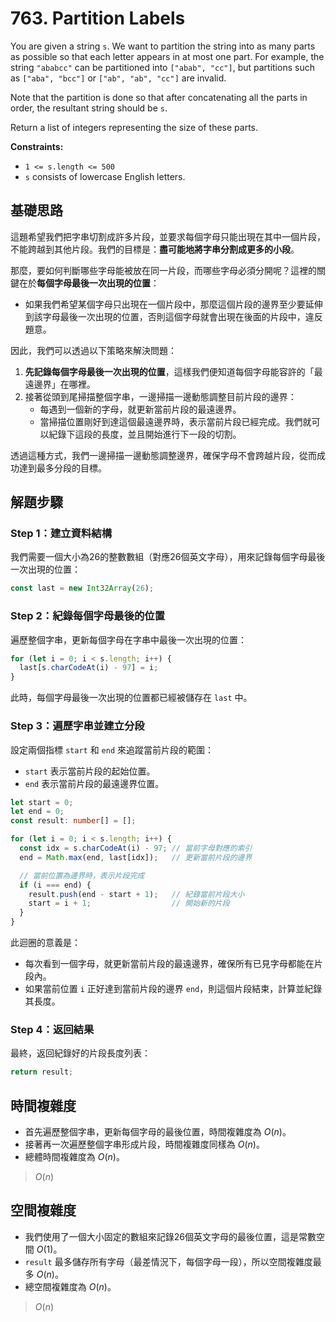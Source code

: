 # 763. Partition Labels

You are given a string `s`. 
We want to partition the string into as many parts as possible so that each letter appears in at most one part. 
For example, the string `"ababcc"` can be partitioned into `["abab", "cc"]`, 
but partitions such as `["aba", "bcc"]` or `["ab", "ab", "cc"]` are invalid.

Note that the partition is done so that after concatenating all the parts in order, the resultant string should be `s`.

Return a list of integers representing the size of these parts.

**Constraints:**

- `1 <= s.length <= 500`
- `s` consists of lowercase English letters.

## 基礎思路

這題希望我們把字串切割成許多片段，並要求每個字母只能出現在其中一個片段，不能跨越到其他片段。我們的目標是：**盡可能地將字串分割成更多的小段**。

那麼，要如何判斷哪些字母能被放在同一片段，而哪些字母必須分開呢？這裡的關鍵在於**每個字母最後一次出現的位置**：

- 如果我們希望某個字母只出現在一個片段中，那麼這個片段的邊界至少要延伸到該字母最後一次出現的位置，否則這個字母就會出現在後面的片段中，違反題意。

因此，我們可以透過以下策略來解決問題：

1. **先記錄每個字母最後一次出現的位置**，這樣我們便知道每個字母能容許的「最遠邊界」在哪裡。
2. 接著從頭到尾掃描整個字串，一邊掃描一邊動態調整目前片段的邊界：
    - 每遇到一個新的字母，就更新當前片段的最遠邊界。
    - 當掃描位置剛好到達這個最遠邊界時，表示當前片段已經完成。我們就可以紀錄下這段的長度，並且開始進行下一段的切割。

透過這種方式，我們一邊掃描一邊動態調整邊界，確保字母不會跨越片段，從而成功達到最多分段的目標。

## 解題步驟

### Step 1：建立資料結構

我們需要一個大小為26的整數數組（對應26個英文字母），用來記錄每個字母最後一次出現的位置：

```typescript
const last = new Int32Array(26);
```

### Step 2：紀錄每個字母最後的位置

遍歷整個字串，更新每個字母在字串中最後一次出現的位置：

```typescript
for (let i = 0; i < s.length; i++) {
  last[s.charCodeAt(i) - 97] = i;
}
```

此時，每個字母最後一次出現的位置都已經被儲存在 `last` 中。

### Step 3：遍歷字串並建立分段

設定兩個指標 `start` 和 `end` 來追蹤當前片段的範圍：

- `start` 表示當前片段的起始位置。
- `end` 表示當前片段的最遠邊界位置。

```typescript
let start = 0;
let end = 0;
const result: number[] = [];

for (let i = 0; i < s.length; i++) {
  const idx = s.charCodeAt(i) - 97; // 當前字母對應的索引
  end = Math.max(end, last[idx]);   // 更新當前片段的邊界

  // 當前位置為邊界時，表示片段完成
  if (i === end) {
    result.push(end - start + 1);   // 紀錄當前片段大小
    start = i + 1;                  // 開始新的片段
  }
}
```

此迴圈的意義是：
- 每次看到一個字母，就更新當前片段的最遠邊界，確保所有已見字母都能在片段內。
- 如果當前位置 `i` 正好達到當前片段的邊界 `end`，則這個片段結束，計算並紀錄其長度。

### Step 4：返回結果

最終，返回紀錄好的片段長度列表：

```typescript
return result;
```

## 時間複雜度

- 首先遍歷整個字串，更新每個字母的最後位置，時間複雜度為 $O(n)$。
- 接著再一次遍歷整個字串形成片段，時間複雜度同樣為 $O(n)$。
- 總體時間複雜度為 $O(n)$。

> $O(n)$

## 空間複雜度

- 我們使用了一個大小固定的數組來記錄26個英文字母的最後位置，這是常數空間 $O(1)$。
- `result` 最多儲存所有字母（最差情況下，每個字母一段），所以空間複雜度最多 $O(n)$。
- 總空間複雜度為 $O(n)$。

> $O(n)$
